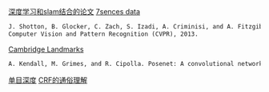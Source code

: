 [深度学习和slam结合的论文](https://www.zhihu.com/question/66006923/answer/238601811)
[7sences data](https://www.microsoft.com/en-us/research/project/rgb-d-dataset-7-scenes/)
```tex
J. Shotton, B. Glocker, C. Zach, S. Izadi, A. Criminisi, and A. Fitzgibbon. Scene coordinate regression forests for camera relocalization in rgb-d images. IEEE Conference on
Computer Vision and Pattern Recognition (CVPR), 2013.
```
[Cambridge Landmarks ](http://mi.eng.cam.ac.uk/projects/relocalisation/#results)
```tex
A. Kendall, M. Grimes, and R. Cipolla. Posenet: A convolutional network for real-time 6-dof camera relocalization. In IEEE International Conference on Computer Vision (ICCV), 2015.
```

[单目深度](https://zhuanlan.zhihu.com/p/47290598)
[CRF的通俗理解](https://www.jianshu.com/p/55755fc649b1)
